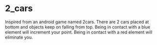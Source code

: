 # 2_cars
Inspired from an android game named 2cars.
There are 2 cars placed at bottom and objects keep on falling from top.
Being in contact with a blue element will increment your point.
Being in contact with a red element will eliminate you.
